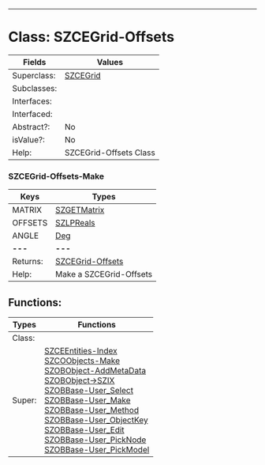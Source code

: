 ---------

# Class:	SZCEGrid-Offsets

| Fields | Values |
| --------- | --------- |
| Superclass: | [SZCEGrid](SZCEGrid.html) |
| Subclasses: |  |
| Interfaces: |  |
| Interfaced: |  |
| Abstract?: | No |
| isValue?: | No |
| Help: | SZCEGrid-Offsets Class |

### SZCEGrid-Offsets-Make

| Keys | Types |
| --------- | --------- |
| MATRIX | [SZGETMatrix](SZGETMatrix.html) |
| OFFSETS | [SZLPReals](SZLPReals.html) |
| ANGLE | [Deg](Deg.html) |
| **---** | **---** |
| Returns: | [SZCEGrid-Offsets](SZCEGrid-Offsets.html) |
| Help: | Make a SZCEGrid-Offsets |


## Functions:

| Types | Functions |
| --------- | --------- |
| Class: |  |
| Super: | [SZCEEntities-Index](SZCEEntities.html) <br> [SZCOObjects-Make](SZCOObjects.html) <br> [SZOBObject-AddMetaData](SZOBObject.html) <br> [SZOBObject->SZIX](SZOBObject.html) <br> [SZOBBase-User_Select](SZOBBase.html) <br> [SZOBBase-User_Make](SZOBBase.html) <br> [SZOBBase-User_Method](SZOBBase.html) <br> [SZOBBase-User_ObjectKey](SZOBBase.html) <br> [SZOBBase-User_Edit](SZOBBase.html) <br> [SZOBBase-User_PickNode](SZOBBase.html) <br> [SZOBBase-User_PickModel](SZOBBase.html) |


